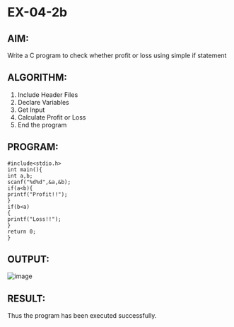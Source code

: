 # EX-04-2b
## AIM:
Write a C program to check whether profit or loss using simple if statement
## ALGORITHM:
1. Include Header Files
2. Declare Variables
3. Get Input
4. Calculate Profit or Loss
5. End the program
## PROGRAM:
```
#include<stdio.h>
int main(){
int a,b;
scanf("%d%d",&a,&b);
if(a<b){
printf("Profit!!");
}
if(b<a)
{
printf("Loss!!");
}
return 0;
}
```
## OUTPUT:
![image](https://github.com/Yogabharathi3/record/assets/118899387/a9fb413e-8e93-4d82-bca9-ba77de930230)
## RESULT:
Thus the program  has been executed successfully.
